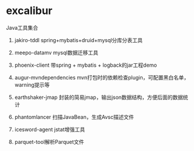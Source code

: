 excalibur
=========

Java工具集合


1) jakiro-tddl     spring+mybatis+druid+mysql分库分表工具

2) meepo-datamv    mysql数据迁移工具

3) phoenix-client  带spring + mybatis + logback的jar工程demo

4) augur-mvndependencies  mvn打包时的依赖检查plugin，可配置黑白名单，warning提示等

5) earthshaker-jmap 封装的简易jmap，输出json数据结构，方便后面的数据统计

6) phantomlancer 扫描JavaBean，生成Avsc描述文件

7) icesword-agent jstat增强工具

8) parquet-tool解析Parquet文件
